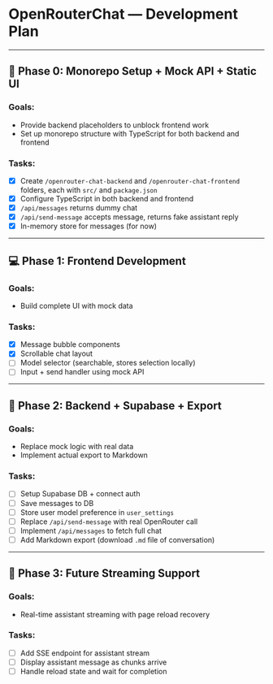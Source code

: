 # OpenRouterChat — Development Plan

---

## 🧪 Phase 0: Monorepo Setup + Mock API + Static UI

### Goals:
- Provide backend placeholders to unblock frontend work
- Set up monorepo structure with TypeScript for both backend and frontend

### Tasks:
- [x] Create `/openrouter-chat-backend` and `/openrouter-chat-frontend` folders, each with `src/` and `package.json`
- [x] Configure TypeScript in both backend and frontend
- [x] `/api/messages` returns dummy chat
- [x] `/api/send-message` accepts message, returns fake assistant reply
- [x] In-memory store for messages (for now)

---

## 💻 Phase 1: Frontend Development

### Goals:
- Build complete UI with mock data

### Tasks:
- [x] Message bubble components
- [x] Scrollable chat layout
- [ ] Model selector (searchable, stores selection locally)
- [ ] Input + send handler using mock API

---

## 🔐 Phase 2: Backend + Supabase + Export

### Goals:
- Replace mock logic with real data
- Implement actual export to Markdown

### Tasks:
- [ ] Setup Supabase DB + connect auth
- [ ] Save messages to DB
- [ ] Store user model preference in `user_settings`
- [ ] Replace `/api/send-message` with real OpenRouter call
- [ ] Implement `/api/messages` to fetch full chat
- [ ] Add Markdown export (download `.md` file of conversation)

---

## 🔄 Phase 3: Future Streaming Support

### Goals:
- Real-time assistant streaming with page reload recovery

### Tasks:
- [ ] Add SSE endpoint for assistant stream
- [ ] Display assistant message as chunks arrive
- [ ] Handle reload state and wait for completion
